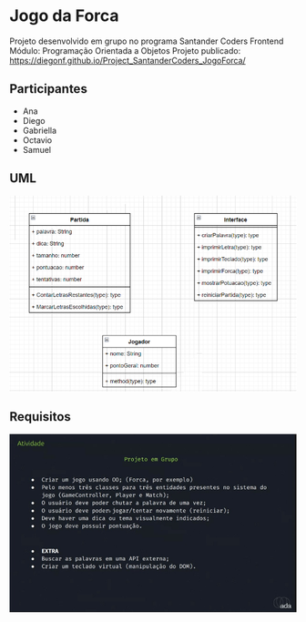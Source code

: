 # Jogo da Forca
Projeto desenvolvido em grupo no programa Santander Coders Frontend
<br>Módulo: Programação Orientada a Objetos
Projeto publicado: https://diegonf.github.io/Project_SantanderCoders_JogoForca/

## Participantes
* Ana
* Diego
* Gabriella
* Octavio
* Samuel

## UML
<img src="./diagrama_uml.jpg" width=600>

## Requisitos
<img src="./requisitos_projeto.jpeg" width=600>

